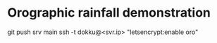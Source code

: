 # Orographic rainfall demonstration 
git push srv main
ssh -t dokku@<svr.ip>  "letsencrypt:enable oro"